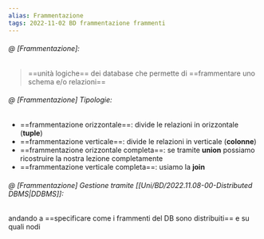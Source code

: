```yaml
---
alias: Frammentazione
tags: 2022-11-02 BD frammentazione frammenti
---
```


###### @ [Frammentazione]:
> ==unità logiche== dei database che permette di ==frammentare uno schema e/o relazioni==
<!--ID: 1670236970978-->


###### @ [Frammentazione] Tipologie:
- ==frammentazione orizzontale==: divide le relazioni in orizzontale (**tuple**)
- ==frammentazione verticale==: divide le relazioni in verticale (**colonne**)
- ==frammentazione orizzontale completa==: se tramite **union** possiamo ricostruire la nostra lezione completamente
- ==frammentazione verticale completa==: usiamo la **join**
<!--ID: 1670236970983-->


###### @ [Frammentazione] Gestione tramite [[Uni/BD/2022.11.08-00-Distributed DBMS|DDBMS]]:
andando a ==specificare come i frammenti del DB sono distribuiti== e su quali nodi
<!--ID: 1670236970987-->

